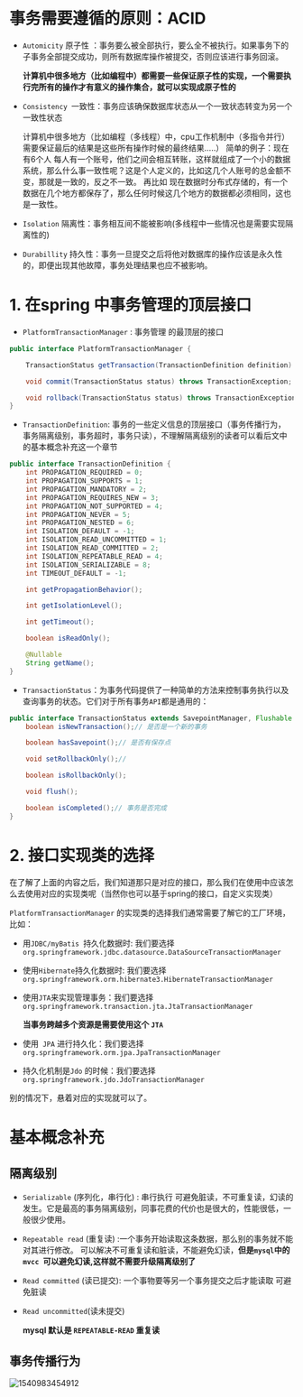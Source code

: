 # 事务需要遵循的原则：ACID

- `Automicity`  原子性 ：事务要么被全部执行，要么全不被执行。如果事务下的子事务全部提交成功，则所有数据库操作被提交，否则应该进行事务回滚。

  **计算机中很多地方（比如编程中）都需要一些保证原子性的实现，一个需要执行完所有的操作才有意义的操作集合，就可以实现成原子性的**

- `Consistency `一致性：事务应该确保数据库状态从一个一致状态转变为另一个一致性状态

  计算机中很多地方（比如编程（多线程）中，cpu工作机制中（多指令并行）需要保证最后的结果是这些所有操作时候的最终结果…..）
  简单的例子：现在有6个人 每人有一个账号，他们之间会相互转账，这样就组成了一个小的数据系统，那么什么事一致性呢？这是个人定义的，比如这几个人账号的总金额不变，那就是一致的，反之不一致。 再比如 现在数据时分布式存储的，有一个数据在几个地方都保存了，那么任何时候这几个地方的数据都必须相同，这也是一致性。

- `Isolation` 隔离性：事务相互间不能被影响(多线程中一些情况也是需要实现隔离性的)

- `Durabillity` 持久性：事务一旦提交之后将他对数据库的操作应该是永久性的，即便出现其他故障，事务处理结果也应不被影响。

# 1. 在spring 中事务管理的顶层接口

* `PlatformTransactionManager` : 事务管理 的最顶层的接口

```java
public interface PlatformTransactionManager {

    TransactionStatus getTransaction(TransactionDefinition definition) throws TransactionException;

    void commit(TransactionStatus status) throws TransactionException;

    void rollback(TransactionStatus status) throws TransactionException;
}
```

* `TransactionDefinition`: 事务的一些定义信息的顶层接口（事务传播行为，事务隔离级别，事务超时，事务只读），不理解隔离级别的读者可以看后文中的基本概念补充这一个章节

```java
public interface TransactionDefinition {
    int PROPAGATION_REQUIRED = 0;
    int PROPAGATION_SUPPORTS = 1;
    int PROPAGATION_MANDATORY = 2;
    int PROPAGATION_REQUIRES_NEW = 3;
    int PROPAGATION_NOT_SUPPORTED = 4;
    int PROPAGATION_NEVER = 5;
    int PROPAGATION_NESTED = 6;
    int ISOLATION_DEFAULT = -1;
    int ISOLATION_READ_UNCOMMITTED = 1;
    int ISOLATION_READ_COMMITTED = 2;
    int ISOLATION_REPEATABLE_READ = 4;
    int ISOLATION_SERIALIZABLE = 8;
    int TIMEOUT_DEFAULT = -1;

    int getPropagationBehavior();

    int getIsolationLevel();

    int getTimeout();

    boolean isReadOnly();

    @Nullable
    String getName();
}
```

* `TransactionStatus`：为事务代码提供了一种简单的方法来控制事务执行以及查询事务的状态。它们对于所有事务`API`都是通用的：

```java
public interface TransactionStatus extends SavepointManager, Flushable {
    boolean isNewTransaction();// 是否是一个新的事务

    boolean hasSavepoint();// 是否有保存点

    void setRollbackOnly();// 

    boolean isRollbackOnly();

    void flush();

    boolean isCompleted();// 事务是否完成
}
```



# 2. 接口实现类的选择

在了解了上面的内容之后，我们知道那只是对应的接口，那么我们在使用中应该怎么去使用对应的实现类呢（当然你也可以基于spring的接口，自定义实现类）

`PlatformTransactionManager`  的实现类的选择我们通常需要了解它的工厂环境，比如：

* 用`JDBC/myBatis `持久化数据时:  我们要选择 `org.springframework.jdbc.datasource.DataSourceTransactionManager`

* 使用`Hibernate`持久化数据时: 我们要选择 `org.springframework.orm.hibernate3.HibernateTransactionManager`

* 使用`JTA`来实现管理事务：我们要选择 `org.springframework.transaction.jta.JtaTransactionManager`

  **当事务跨越多个资源是需要使用这个 `JTA`**

* 使用` JPA` 进行持久化：我们要选择 `org.springframework.orm.jpa.JpaTransactionManager`

* 持久化机制是`Jdo` 的时候：我们要选择 `org.springframework.jdo.JdoTransactionManager`

别的情况下，悬着对应的实现就可以了。

# 基本概念补充

## 隔离级别

- `Serializable` (序列化，串行化) : 串行执行 可避免脏读，不可重复读，幻读的发生。它是最高的事务隔离级别，同事花费的代价也是很大的，性能很低，一般很少使用。

- `Repeatable read` (重复读) :一个事务开始读取这条数据，那么别的事务就不能对其进行修改。 可以解决不可重复读和脏读，不能避免幻读，**但是`mysql`中的 `mvcc `可以避免幻读,这样就不需要升级隔离级别了**

- `Read committed` (读已提交): 一个事物要等另一个事务提交之后才能读取 可避免脏读 

- `Read uncommitted`(读未提交) 

  **mysql 默认是 `REPEATABLE-READ` 重复读**

## 事务传播行为

![1540983454912](https://github.com/Alan-Jun/study-note/blob/master/spring%20framework/assets/1540983454912.png)